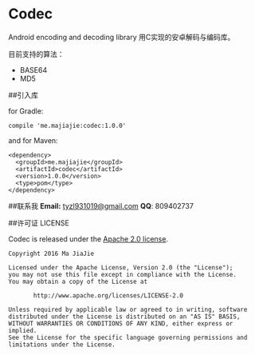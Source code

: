 # Codec
Android encoding and decoding library
用C实现的安卓解码与编码库。

目前支持的算法：

- BASE64
- MD5

##引入库

for Gradle:
```
compile 'me.majiajie:codec:1.0.0'
```

and for Maven:
```
<dependency>
  <groupId>me.majiajie</groupId>
  <artifactId>codec</artifactId>
  <version>1.0.0</version>
  <type>pom</type>
</dependency>
```

##联系我
**Email:** tyzl931019@gmail.com
**QQ**: 809402737


##许可证 LICENSE

Codec is released under the [Apache 2.0 license](https://github.com/tyzlmjj/Codec/blob/master/LICENSE).
```
Copyright 2016 Ma JiaJie

Licensed under the Apache License, Version 2.0 (the "License");
you may not use this file except in compliance with the License.
You may obtain a copy of the License at

	   http://www.apache.org/licenses/LICENSE-2.0

Unless required by applicable law or agreed to in writing, software
distributed under the License is distributed on an "AS IS" BASIS,
WITHOUT WARRANTIES OR CONDITIONS OF ANY KIND, either express or implied.
See the License for the specific language governing permissions and
limitations under the License.
```


